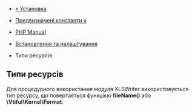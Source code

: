 - [« Установка](xlswriter.installation.md)
- [Предвизначені константи »](xlswriter.constants.md)

- [PHP Manual](index.md)
- [Встановлення та налаштування](xlswriter.setup.md)
- Типи ресурсів

## Типи ресурсів

Для процедурного використання модуля XLSWriter використовується тип
ресурсу, що повертається функцією **fileName()** або
**\Vtiful\Kernel\Format**.

